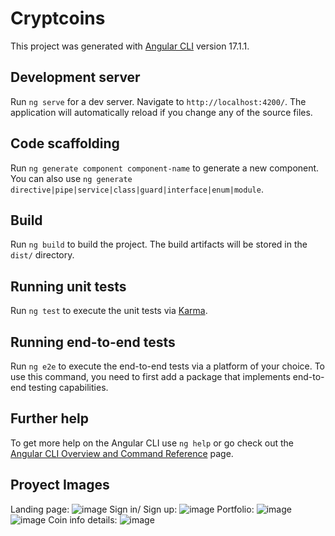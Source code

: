 # Cryptcoins

This project was generated with [Angular CLI](https://github.com/angular/angular-cli) version 17.1.1.

## Development server

Run `ng serve` for a dev server. Navigate to `http://localhost:4200/`. The application will automatically reload if you change any of the source files.

## Code scaffolding

Run `ng generate component component-name` to generate a new component. You can also use `ng generate directive|pipe|service|class|guard|interface|enum|module`.

## Build

Run `ng build` to build the project. The build artifacts will be stored in the `dist/` directory.

## Running unit tests

Run `ng test` to execute the unit tests via [Karma](https://karma-runner.github.io).

## Running end-to-end tests

Run `ng e2e` to execute the end-to-end tests via a platform of your choice. To use this command, you need to first add a package that implements end-to-end testing capabilities.

## Further help

To get more help on the Angular CLI use `ng help` or go check out the [Angular CLI Overview and Command Reference](https://angular.io/cli) page.

## Proyect Images
Landing page: ![image](https://github.com/omar8910/CryptCoins/assets/116154208/5276312c-69ed-4ebf-92d7-49ca3e17df86)
Sign in/ Sign up: ![image](https://github.com/omar8910/CryptCoins/assets/116154208/c50b0b94-2be1-47b8-808a-e7fe5092a28f)
Portfolio: ![image](https://github.com/omar8910/CryptCoins/assets/116154208/3134ab38-81f1-44ee-9c04-c6fc9c88ab92)
![image](https://github.com/omar8910/CryptCoins/assets/116154208/2e5a1dbd-2230-46f4-919c-e48ed006be64)
Coin info details: ![image](https://github.com/omar8910/CryptCoins/assets/116154208/bdd0c49c-223d-4510-b602-747fbe970204)
